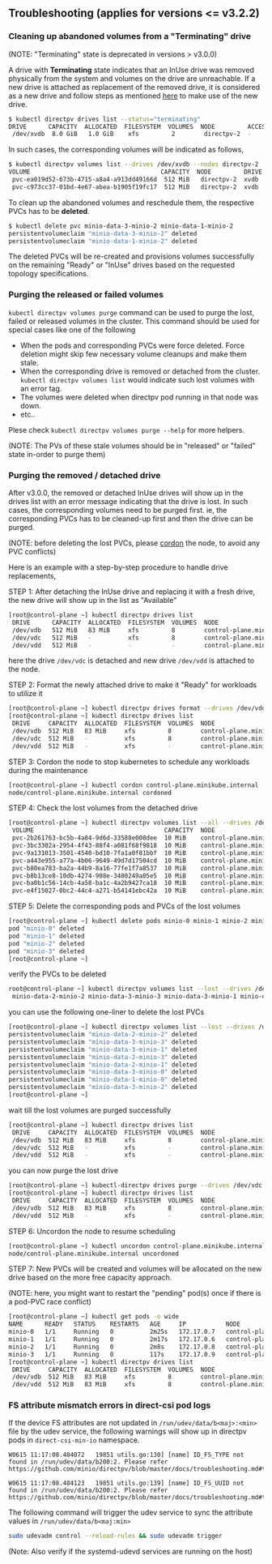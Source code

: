 
Troubleshooting (applies for versions <= v3.2.2)
-------------

### Cleaning up abandoned volumes from a "Terminating" drive

(NOTE: "Terminating" state is deprecated in versions > v3.0.0)

A drive with **Terminating** state indicates that an InUse drive was removed physically from the system and volumes on the drive are unreachable. If a new drive is attached as replacement of the removed drive, it is considered as a new drive and follow steps as mentioned [here](https://github.com/minio/directpv/blob/master/docs/cli.md#format-and-add-drives-to-directpv) to make use of the new drive.

```sh
$ kubectl directpv drives list --status="terminating"
DRIVE      CAPACITY  ALLOCATED  FILESYSTEM  VOLUMES  NODE         ACCESS-TIER  STATUS        
 /dev/xvdb  8.0 GiB   1.0 GiB    xfs         2        directpv-2  -            Terminating
```

In such cases, the corresponding volumes will be indicated as follows,

```sh
$ kubectl directpv volumes list --drives /dev/xvdb --nodes directpv-2 --all
VOLUME                                    CAPACITY  NODE         DRIVE  PODNAME  PODNAMESPACE                                                                                           
 pvc-ea019d52-673b-4715-a8a4-a913dd49166d  512 MiB   directpv-2  xvdb   minio-2  default       *[DRIVE LOST] Please refer https://github.com/minio/directpv/blob/master/docs/troubleshooting.md
 pvc-c973cc37-01bd-4e67-abea-b1905f19fc17  512 MiB   directpv-2  xvdb   minio-2  default       *[DRIVE LOST] Please refer https://github.com/minio/directpv/blob/master/docs/troubleshooting.md
```

To clean up the abandoned volumes and reschedule them, the respective PVCs has to be **deleted**.

```sh
$ kubectl delete pvc minio-data-3-minio-2 minio-data-1-minio-2
persistentvolumeclaim "minio-data-3-minio-2" deleted
persistentvolumeclaim "minio-data-1-minio-2" deleted  
```

The deleted PVCs will be re-created and provisions volumes successfully on the remaining "Ready" or "InUse" drives based on the requested topology specifications.

### Purging the released or failed volumes

`kubectl directpv volumes purge` command can be used to purge the lost, failed or released volumes in the cluster. This command should be used for special cases like one of the following

- When the pods and corresponding PVCs were force deleted. Force deletion might skip few necessary volume cleanups and make them stale.
- When the corresponding drive is removed or detached from the cluster. `kubectl directpv volumes list` would indicate such lost volumes with an error tag.
- The volumes were deleted when directpv pod running in that node was down.
- etc..

Plese check `kubectl directpv volumes purge --help` for more helpers.

(NOTE: The PVs of these stale volumes should be in "released" or "failed" state in-order to purge them)

### Purging the removed / detached drive

After v3.0.0, the removed or detached InUse drives will show up in the drives list with an error message indicating that the drive is lost. In such cases, the corresponding volumes need to be purged first. ie, the corresponding PVCs has to be cleaned-up first and then the drive can be purged.

(NOTE: before deleting the lost PVCs, please [cordon](https://kubernetes.io/docs/concepts/architecture/nodes/) the node, to avoid any PVC conflicts)

Here is an example with a step-by-step procedure to handle drive replacements,

STEP 1: After detaching the InUse drive and replacing it with a fresh drive, the new drive will show up in the list as "Available"

```sh
[root@control-plane ~] kubectl directpv drives list
 DRIVE      CAPACITY  ALLOCATED  FILESYSTEM  VOLUMES  NODE                             ACCESS-TIER  STATUS
 /dev/vdb   512 MiB   83 MiB     xfs         8        control-plane.minikube.internal  -            InUse
 /dev/vdc   512 MiB   -          xfs         8        control-plane.minikube.internal  -            InUse*       drive is lost or corrupted
 /dev/vdd   512 MiB   -          -           -        control-plane.minikube.internal  -            Available
```

here the drive `/dev/vdc` is detached and new drive `/dev/vdd` is attached to the node.

STEP 2: Format the newly attached drive to make it "Ready" for workloads to utilize it

```sh
[root@control-plane ~] kubectl directpv drives format --drives /dev/vdd --nodes control-plane.minikube.internal
[root@control-plane ~] kubectl directpv drives list
 DRIVE     CAPACITY  ALLOCATED  FILESYSTEM  VOLUMES  NODE                             ACCESS-TIER  STATUS
 /dev/vdb  512 MiB   83 MiB     xfs         8        control-plane.minikube.internal  -            InUse
 /dev/vdc  512 MiB   -          xfs         8        control-plane.minikube.internal  -            InUse*  drive is lost or corrupted
 /dev/vdd  512 MiB   -          xfs         -        control-plane.minikube.internal  -            Ready
```

STEP 3: Cordon the node to stop kubernetes to schedule any workloads during the maintenance

```sh
[root@control-plane ~] kubectl cordon control-plane.minikube.internal
node/control-plane.minikube.internal cordoned
```

STEP 4: Check the lost volumes from the detached drive

```sh
[root@control-plane ~] kubectl directpv volumes list --all --drives /dev/vdc --nodes control-plane.minikube.internal --pvc
 VOLUME                                    CAPACITY  NODE                             DRIVE  PODNAME  PODNAMESPACE               PVC
 pvc-2b261763-bc5b-4a84-9d6d-33588e008dee  10 MiB    control-plane.minikube.internal  vdc    minio-2  default       *Drive Lost  minio-data-2-minio-2
 pvc-3bc3302a-2954-4f43-88f4-a081f68f9818  10 MiB    control-plane.minikube.internal  vdc    minio-3  default       *Drive Lost  minio-data-3-minio-3
 pvc-9a131013-3501-4540-bd10-7fa1a0f81bbf  10 MiB    control-plane.minikube.internal  vdc    minio-1  default       *Drive Lost  minio-data-3-minio-1
 pvc-a443e955-a77a-4b06-9649-49d7d17504cd  10 MiB    control-plane.minikube.internal  vdc    minio-3  default       *Drive Lost  minio-data-2-minio-3
 pvc-b80ea783-ba2a-44b9-8a16-77fe1f7a8537  10 MiB    control-plane.minikube.internal  vdc    minio-1  default       *Drive Lost  minio-data-2-minio-1
 pvc-b8b13ce8-10db-4274-908e-3480249a05e5  10 MiB    control-plane.minikube.internal  vdc    minio-0  default       *Drive Lost  minio-data-3-minio-0
 pvc-ba0b1c56-14cb-4a58-ba1c-4a2b9427ca18  10 MiB    control-plane.minikube.internal  vdc    minio-0  default       *Drive Lost  minio-data-1-minio-0
 pvc-e4f15027-0bc2-44c4-a271-b54141ebc42a  10 MiB    control-plane.minikube.internal  vdc    minio-2  default       *Drive Lost  minio-data-3-minio-2
```

STEP 5: Delete the corresponding pods and PVCs of the lost volumes

```sh
[root@control-plane ~] kubectl delete pods minio-0 minio-1 minio-2 minio-3 -n default
pod "minio-0" deleted
pod "minio-1" deleted
pod "minio-2" deleted
pod "minio-3" deleted
[root@control-plane ~]
```

verify the PVCs to be deleted

```sh
root@control-plane ~] kubectl directpv volumes list --lost --drives /dev/vdc --nodes control-plane.minikube.internal --pvc | awk '{print $10}' | paste -s -d " " -
 minio-data-2-minio-2 minio-data-3-minio-3 minio-data-3-minio-1 minio-data-2-minio-3 minio-data-2-minio-1 minio-data-3-minio-0 minio-data-1-minio-0 minio-data-3-minio-2
```

you can use the following one-liner to delete the lost PVCs

```sh
[root@control-plane ~] kubectl directpv volumes list --lost --drives /dev/vdc --nodes control-plane.minikube.internal --pvc | awk '{print $10}' | paste -s -d " " - | xargs kubectl delete pvc
persistentvolumeclaim "minio-data-2-minio-2" deleted
persistentvolumeclaim "minio-data-3-minio-3" deleted
persistentvolumeclaim "minio-data-3-minio-1" deleted
persistentvolumeclaim "minio-data-2-minio-3" deleted
persistentvolumeclaim "minio-data-2-minio-1" deleted
persistentvolumeclaim "minio-data-3-minio-0" deleted
persistentvolumeclaim "minio-data-1-minio-0" deleted
persistentvolumeclaim "minio-data-3-minio-2" deleted
[root@control-plane ~]
```

wait till the lost volumes are purged successfully

```sh
[root@control-plane ~] kubectl directpv drives list
 DRIVE     CAPACITY  ALLOCATED  FILESYSTEM  VOLUMES  NODE                             ACCESS-TIER  STATUS
 /dev/vdb  512 MiB   83 MiB     xfs         8        control-plane.minikube.internal  -            InUse
 /dev/vdc  512 MiB   -          xfs         -        control-plane.minikube.internal  -            Ready*  drive is lost or corrupted
 /dev/vdd  512 MiB   -          xfs         -        control-plane.minikube.internal  -            Ready
```

you can now purge the lost drive

```sh
[root@control-plane ~] kubectl-directpv drives purge --drives /dev/vdc --nodes control-plane.minikube.internal
[root@control-plane ~] kubectl directpv drives list
 DRIVE     CAPACITY  ALLOCATED  FILESYSTEM  VOLUMES  NODE                             ACCESS-TIER  STATUS
 /dev/vdb  512 MiB   83 MiB     xfs         8        control-plane.minikube.internal  -            InUse
 /dev/vdd  512 MiB   -          xfs         -        control-plane.minikube.internal  -            Ready
```

STEP 6: Uncordon the node to resume scheduling

```sh
[root@control-plane ~] kubectl uncordon control-plane.minikube.internal
node/control-plane.minikube.internal uncordoned
```

STEP 7: New PVCs will be created and volumes will be allocated on the new drive based on the more free capacity approach.

(NOTE: here, you might want to restart the "pending" pod(s) once if there is a pod-PVC race conflict)

```sh
[root@control-plane ~] kubectl get pods -o wide
NAME      READY   STATUS    RESTARTS   AGE     IP           NODE                              NOMINATED NODE   READINESS GATES
minio-0   1/1     Running   0          2m25s   172.17.0.7   control-plane.minikube.internal   <none>           <none>
minio-1   1/1     Running   0          2m17s   172.17.0.6   control-plane.minikube.internal   <none>           <none>
minio-2   1/1     Running   0          2m8s    172.17.0.8   control-plane.minikube.internal   <none>           <none>
minio-3   1/1     Running   0          117s    172.17.0.9   control-plane.minikube.internal   <none>           <none>
[root@control-plane ~] kubectl directpv drives list
 DRIVE     CAPACITY  ALLOCATED  FILESYSTEM  VOLUMES  NODE                             ACCESS-TIER  STATUS
 /dev/vdb  512 MiB   83 MiB     xfs         8        control-plane.minikube.internal  -            InUse
 /dev/vdd  512 MiB   83 MiB     xfs         8        control-plane.minikube.internal  -            InUse
```

### FS attribute mismatch errors in direct-csi pod logs

If the device FS attributes are not updated in `/run/udev/data/b<maj>:<min>` file by the udev service, the following warnings will show up in directpv pods in `direct-csi-min-io` namespace.

```log
W0615 11:17:08.484072   19851 utils.go:130] [name] ID_FS_TYPE not found in /run/udev/data/b200:2. Please refer https://github.com/minio/directpv/blob/master/docs/troubleshooting.md#troubleshooting
```

```log
W0615 11:17:08.484123   19851 utils.go:139] [name] ID_FS_UUID not found in /run/udev/data/b200:2. Please refer https://github.com/minio/directpv/blob/master/docs/troubleshooting.md#troubleshooting
```

The following command will trigger the udev service to sync the attribute values in `/run/udev/data/b<maj:min>`

```bash
sudo udevadm control --reload-rules && sudo udevadm trigger
```

(Note: Also verify if the systemd-udevd services are running on the host)

